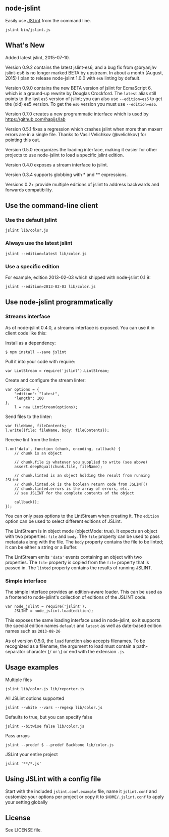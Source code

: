 ## node-jslint

Easily use [JSLint][] from the command line.

    jslint bin/jslint.js

## What's New

Added latest jslint, 2015-07-10.

Version 0.9.2 contains the latest jslint-es6, and a bug fix from @bryanjhv
jslint-es6 is no longer marked BETA by upstream.  In about a month (August, 2015)
I plan to release node-jslint 1.0.0 with `es6` linting by default.

Version 0.9.0 contains the new BETA version of jslint for EcmaScript 6,
which is a ground-up rewrite by Douglas Crockford.  The `latest` alias
still points to the last `es5` version of jslint; you can also use 
`--edition=es5` to get the (old) es5 version.  To get the `es6` version
you must use `--edition=es6`.

Version 0.7.0 creates a new programmatic interface which is used by
https://github.com/hapijs/lab

Version 0.5.1 fixes a regression which crashes jslint when more than
maxerr errors are in a single file.  Thanks to Vasil Velichkov
(@velichkov) for pointing this out.

Version 0.5.0 reorganizes the loading interface, making it easier for
other projects to use node-jslint to load a specific jslint edition.

Version 0.4.0 exposes a stream interface to jslint.

Version 0.3.4 supports globbing with * and ** expressions.

Versions 0.2+ provide multiple editions of jslint to
address backwards and forwards compatibility.

## Use the command-line client

### Use the default jslint

    jslint lib/color.js

### Always use the latest jslint

    jslint --edition=latest lib/color.js

### Use a specific edition

For example, edition 2013-02-03 which shipped with node-jslint 0.1.9:

    jslint --edition=2013-02-03 lib/color.js

## Use node-jslint programmatically

### Streams interface

As of node-jslint 0.4.0, a streams interface is exposed.  You can use it in client code like this:

Install as a dependency:

    $ npm install --save jslint

Pull it into your code with require:

    var LintStream = require('jslint').LintStream;

Create and configure the stream linter:

    var options = {
        "edition": "latest",
        "length": 100
    },
        l = new LintStream(options);

Send files to the linter:

    var fileName, fileContents;
    l.write({file: fileName, body: fileContents});

Receive lint from the linter:

    l.on('data', function (chunk, encoding, callback) {
        // chunk is an object

        // chunk.file is whatever you supplied to write (see above)
        assert.deepEqual(chunk.file, fileName);

        // chunk.linted is an object holding the result from running JSLint
        // chunk.linted.ok is the boolean return code from JSLINT()
        // chunk.linted.errors is the array of errors, etc.
        // see JSLINT for the complete contents of the object

        callback();
    });

You can only pass options to the LintStream when creating it.  The `edition` option can be
used to select different editions of JSLint.

The LintStream is in object mode (objectMode: true).  It expects an
object with two properties: `file` and `body`.  The `file` property
can be used to pass metadata along with the file.  The `body` property
contains the file to be linted; it can be either a string or a Buffer.

The LintStream emits `'data'` events containing an object with two properties.
The `file` property is copied from the `file` property that is passed in.  The
`linted` property contains the results of running JSLINT.

### Simple interface

The simple interface provides an edition-aware loader.  This can be used as a frontend to
node-jslint's collection of editions of the JSLINT code.

    var node_jslint = require('jslint'),
        JSLINT = node_jslint.load(edition);

This exposes the same loading interface used in node-jslint, so it supports the special
edition names `default` and `latest` as well as date-based edition names such as `2013-08-26`

As of version 0.5.0, the `load` function also accepts filenames.  To be recognized as a filename,
the argument to load must contain a path-separator character (`/` or `\`) or end with the extension
`.js`.


## Usage examples

Multiple files

    jslint lib/color.js lib/reporter.js

All JSLint options supported

    jslint --white --vars --regexp lib/color.js

Defaults to true, but you can specify false

    jslint --bitwise false lib/color.js

Pass arrays

    jslint --predef $ --predef Backbone lib/color.js

JSLint your entire project

    jslint '**/*.js'

## Using JSLint with a config file

Start with the included `jslint.conf.example` file, name it `jslint.conf` and customize your options
per project or copy it to `$HOME/.jslint.conf` to apply your setting globally

## License

See LICENSE file.

[JSLint]: http://jslint.com/
